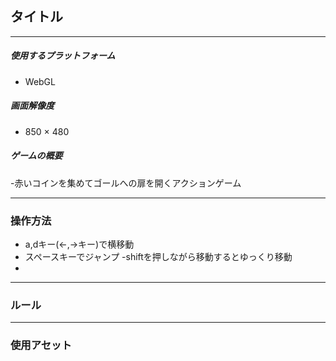 ## タイトル


---

##### 使用するプラットフォーム

- WebGL

##### 画面解像度

- 850 × 480

##### ゲームの概要

-赤いコインを集めてゴールへの扉を開くアクションゲーム


---


### 操作方法

- a,dキー(←,→キー)で横移動
- スペースキーでジャンプ
-shiftを押しながら移動するとゆっくり移動
-


---


### ルール


---


### 使用アセット
